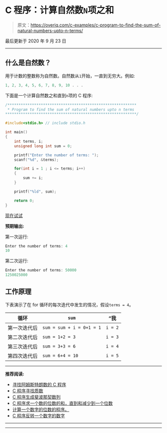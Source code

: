 # C 程序：计算自然数`N`项之和

> 原文：<https://overiq.com/c-examples/c-program-to-find-the-sum-of-natural-numbers-upto-n-terms/>

最后更新于 2020 年 9 月 23 日

* * *

## 什么是自然数？

用于计数的整数称为自然数。自然数从`1`开始，一直到无穷大。例如:

```c
1, 2, 3, 4, 5, 6, 7, 8, 9, 10 . . .

```

下面是一个计算自然数之和直到`n`项的 C 程序:

```c
/**********************************************************
 * Program to find the sum of natural numbers upto n terms
***********************************************************/

#include<stdio.h> // include stdio.h

int main() 
{
    int terms, i;
    unsigned long int sum = 0;

    printf("Enter the number of terms: ");
    scanf("%d", &terms);

    for(int i = 1 ; i <= terms; i++)
    {
        sum += i;                
    }

    printf("%ld", sum);

    return 0;
}

```

[现在试试](https://overiq.com/c-online-compiler/wrm/)

**预期输出:**

第一次运行:

```c
Enter the number of terms: 4 
10

```

第二次运行:

```c
Enter the number of terms: 50000
1250025000

```

## **工作原理**

下表演示了在 for 循环的每次迭代中发生的情况，假设`terms = 4`。

| 循环 | `sum` | “我 |
| --- | --- | --- |
| 第一次迭代后 | `sum = sum + i = 0+1 = 1` | `i = 2` |
| 第二次迭代后 | `sum = 1+2 = 3` | `i = 3` |
| 第三次迭代后 | `sum = 3+3 = 6` | `i = 4` |
| 第四次迭代后 | `sum = 6+4 = 10` | `i = 5` |

* * *

**推荐阅读:**

*   [寻找阿姆斯特朗数的 C 程序](/c-examples/c-program-to-find-armstrong-numbers/)
*   [C 程序寻找质数](/c-examples/c-program-to-find-prime-numbers/)
*   [C 程序生成斐波那契数列](/c-examples/c-program-to-generate-fibonacci-sequence/)
*   [C 程序求一个数的位数的和，直到和减少到一个位数](/c-examples/c-program-to-find-the-sum-of-the-digits-of-a-number-untill-the-sum-is-reduced-to-a-single-digit/)
*   [计算一个数字的位数的程序。](/c-examples/c-program-to-count-number-of-digits-in-a-number/)
*   [C 程序反转一个数字的数字](/c-examples/c-program-to-reverse-the-digits-of-a-number/)

* * *

* * *